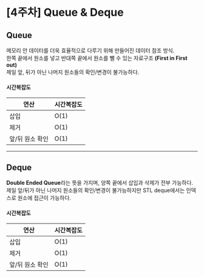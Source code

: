 ﻿# [4주차] Queue & Deque

## Queue

메모리 안 데이터를 더욱 효율적으로 다루기 위해 만들어진 데이터 참조 방식.  
한쪽 끝에서 원소를 넣고 반대쪽 끝에서 원소를 뺄 수 있는 자료구조 **(First in First out)**  
제일 앞, 뒤가 아닌 나머지 원소들의 확인/변경이 불가능하다.

#### 시간복잡도

| 연산            | 시간복잡도 |
| --------------- | ---------- |
| 삽입            | O(1)       |
| 제거            | O(1)       |
| 앞/뒤 원소 확인 | O(1)       |

---

## Deque

**Double Ended Queue**라는 뜻을 가지며, 양쪽 끝에서 삽입과 삭제가 전부 가능하다.  
제일 앞/뒤가 아닌 나머지 원소들의 확인/변경이 불가능하지만 STL deque에서는 인덱스로 원소에 접근이 가능하다.

#### 시간복잡도

| 연산            | 시간복잡도 |
| --------------- | ---------- |
| 삽입            | O(1)       |
| 제거            | O(1)       |
| 앞/뒤 원소 확인 | O(1)       |
